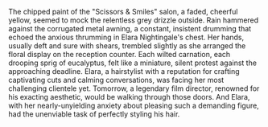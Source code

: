 The chipped paint of the "Scissors & Smiles" salon, a faded, cheerful yellow, seemed to mock the relentless grey drizzle outside.  Rain hammered against the corrugated metal awning, a constant, insistent drumming that echoed the anxious thrumming in Elara Nightingale's chest.  Her hands, usually deft and sure with shears, trembled slightly as she arranged the floral display on the reception counter.  Each wilted carnation, each drooping sprig of eucalyptus, felt like a miniature, silent protest against the approaching deadline.  Elara, a hairstylist with a reputation for crafting captivating cuts and calming conversations, was facing her most challenging clientele yet.  Tomorrow, a legendary film director, renowned for his exacting aesthetic, would be walking through those doors.  And Elara, with her nearly-unyielding anxiety about pleasing such a demanding figure, had the unenviable task of perfectly styling his hair.
